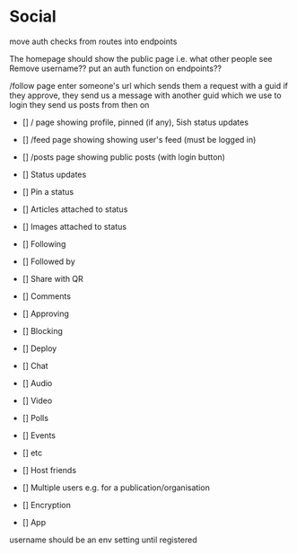 # Social

move auth checks from routes into endpoints

The homepage should show the public page i.e. what other people see
Remove username??
put an auth function on endpoints??

/follow page
enter someone's url which sends them a request with a guid
if they approve, they send us a message with another guid which we use to login
they send us posts from then on

- [] / page showing profile, pinned (if any), 5ish status updates
- [] /feed page showing showing user's feed (must be logged in)
- [] /posts page showing public posts (with login button)
- [] Status updates
- [] Pin a status
- [] Articles attached to status
- [] Images attached to status
- [] Following
- [] Followed by
- [] Share with QR
- [] Comments
- [] Approving
- [] Blocking
- [] Deploy

- [] Chat
- [] Audio
- [] Video
- [] Polls
- [] Events
- [] etc

- [] Host friends
- [] Multiple users e.g. for a publication/organisation
- [] Encryption

- [] App

username should be an env setting until registered
